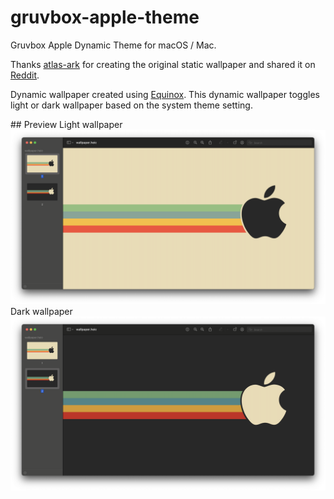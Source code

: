# gruvbox-apple-theme
Gruvbox Apple Dynamic Theme for macOS / Mac.

Thanks [atlas-ark](https://www.reddit.com/user/atlas-ark/) for creating the original static wallpaper and shared it on [Reddit](https://www.reddit.com/r/MacOS/comments/r10e40/i_created_an_app_for_making_dynamic_wallpapers/).

Dynamic wallpaper created using [Equinox](https://github.com/rlxone/Equinox). This dynamic wallpaper toggles light or dark wallpaper based on the system theme setting.

## Preview
Light wallpaper
![](light.png)
Dark wallpaper
![](dark.png)

